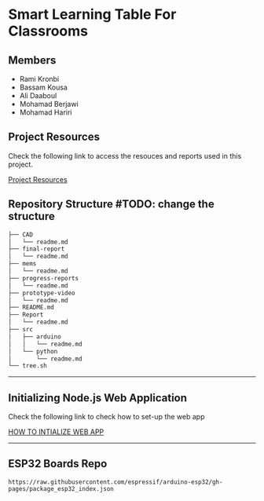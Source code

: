 # **Smart Learning Table For Classrooms**

## **Members**
- Rami Kronbi
- Bassam Kousa
- Ali Daaboul
- Mohamad Berjawi
- Mohamad Hariri

## **Project Resources**
Check the following link to access the resouces and reports used in this project.

[Project Resources](https://drive.google.com/drive/folders/1InH4OToC-3ZCmpd2p8zu-zYlxD98OoeB?usp=drive_link)


## **Repository Structure** #TODO: change the structure
```bash
├── CAD
│   └── readme.md
├── final-report
│   └── readme.md
├── mems
│   └── readme.md
├── progress-reports
│   └── readme.md
├── prototype-video
│   └── readme.md
├── README.md
├── Report
│   └── readme.md
├── src
│   ├── arduino
│   │   └── readme.md
│   └── python
│       └── readme.md
└── tree.sh
```

---

## **Initializing Node.js Web Application**
Check the following link to check how to set-up the web app

[HOW TO INTIALIZE WEB APP](src/web-app/README.md)

---

## **ESP32 Boards Repo**
```
https://raw.githubusercontent.com/espressif/arduino-esp32/gh-pages/package_esp32_index.json
```